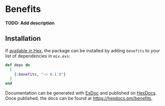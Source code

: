 # Benefits

**TODO: Add description**

## Installation

If [available in Hex](https://hex.pm/docs/publish), the package can be installed
by adding `benefits` to your list of dependencies in `mix.exs`:

```elixir
def deps do
  [
    {:benefits, "~> 0.1.0"}
  ]
end
```

Documentation can be generated with [ExDoc](https://github.com/elixir-lang/ex_doc)
and published on [HexDocs](https://hexdocs.pm). Once published, the docs can
be found at <https://hexdocs.pm/benefits>.

